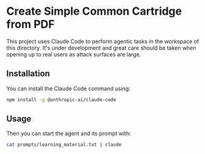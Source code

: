 Create Simple Common Cartridge from PDF
=======================================

This project uses Claude Code to perform agentic tasks in the workspace of this directory.
It's under development and great care should be taken when opening up to real users as attack surfaces are large.

Installation
------------

You can install the Claude Code command using:

```bash
npm install -g @anthropic-ai/claude-code
```

Usage
-----

Then you can start the agent and its prompt with:

```bash
cat prompts/learning_material.txt | claude
```
